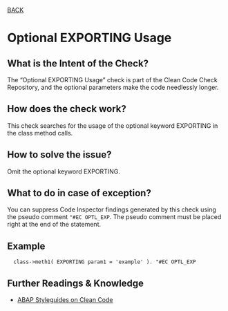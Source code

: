 [BACK](../check_documentation.md)

# Optional EXPORTING Usage
## What is the Intent of the Check?
The “Optional EXPORTING Usage” check is part of the Clean Code Check Repository, and the optional parameters make the code needlessly longer.

## How does the check work?
This check searches for the usage of the optional keyword EXPORTING in the class method calls.

## How to solve the issue?
Omit the optional keyword EXPORTING.

## What to do in case of exception?
You can suppress Code Inspector findings generated by this check using the pseudo comment `"#EC OPTL_EXP`. The pseudo comment must be placed right at the end of the statement.

## Example
```abap
  class->meth1( EXPORTING param1 = 'example' ). "#EC OPTL_EXP
```

## Further Readings & Knowledge
* [ABAP Styleguides on Clean Code](https://github.com/SAP/styleguides/blob/master/clean-abap/CleanABAP.md#omit-the-optional-keyword-exporting)
